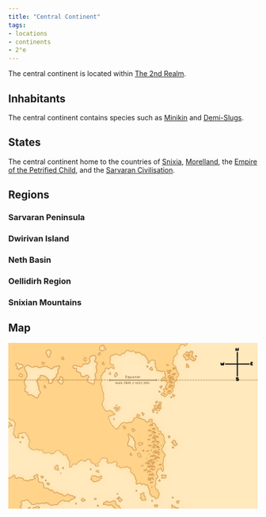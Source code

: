 ```yaml
---
title: "Central Continent"
tags:
- locations
- continents
- 2°e
---
```

The central continent is located within [The 2nd Realm](locations/2nd-realm/2nd-realm.md).

## Inhabitants
The central continent contains species such as [Minikin](fauna/2nd-realm/mammalia/minikin/minikin.md) and [Demi-Slugs](fauna/2nd-realm/demi-slugs/demi-slugs.md).

## States
The central continent home to the countries of [Snixia](cultures/snixian/snixia/snixia.md), [Morelland](cultures/morellic/morelland/morelland.md), the [Empire of the Petrified Child](cultures/morellic/stonechild-empire/empire-of-the-petrified-child.md), and the [Sarvaran Civilisation](cultures/morellic/sarvara/sarvara.md).

## Regions
### Sarvaran Peninsula


### Dwirivan Island


### Neth Basin


### Oellidirh Region


### Snixian Mountains

## Map
![Unfinished Map of the Central Continent, featuring the equatorial lakes, the Morellic Mountains, but unfortunately missing the Snixian mountains. It also shows a compass, an equator line, and the Sarvaran Peninsula](images/central_map.jpeg)